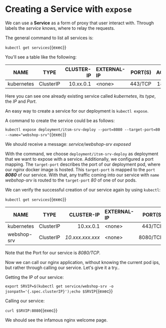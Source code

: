 # Creating a Service with `expose`

We can use a **Service** as a form of proxy that user interact with. Through labels the *service* knows, where to relay the requests. 

The general command to list all services is:

`kubectl get services`{{exec}}

You'll see a table like the following:

| NAME        |     TYPE    | CLUSTER-IP  | EXTERNAL-IP | PORT(S)  | AGE | 
| ----------- |:-----------:| -----------:| :-----------| --------:| ---:|
| kubernetes  |  ClusterIP  |  10.xx.0.1  | \<none\>           |  443/TCP | 18d |

Here you can see one already existing service called *kubernetes*, its *type*, the *IP* and *Port*.

An easy way to create a service for our deployment is `kubectl expose`.

A command to create the service could be as follows:

`kubectl expose deployment/itsm-srv-deploy --port=8080 --target-port=80 --name="webshop-srv"`{{exec}}

We should receive a message:	*service/webshop-srv exposed*

With the command, we choose `deployment/itsm-srv-deploy` as deployment that we want to expose with a service. Additionally, we configured a port mapping. The `target-port` describes the port of our deployment pod, where our *nginx* docker image is hosted. This `target-port` is mapped to the `port` ***8080*** of our service. With that, any traffic coming into our service with `name` *webshop-srv* is routed to the `target-port` *80* of one of our pods. 

We can verify the successful creation of our service again by using `kubectl`:

`kubectl get services`{{exec}}

| NAME        |     TYPE    | CLUSTER-IP  | EXTERNAL-IP | PORT(S)  | AGE | 
| ----------- |:-----------:| -----------:| :-----------| --------:| ---:|
| kubernetes  |  ClusterIP  |  10.xx.0.1  | \<none\>           |  443/TCP | 18d |
| webshop-srv  |  ClusterIP  |  *10.xxx.xxx.xxx*  | \<none\>           |  8080/TCP | 8s |

Note that the Port for our service is *8080/TCP*.

Now we can call our nginx application, without knowing the current pod ips, but rather through calling our service. Let's give it a try..

Getting the IP of our service:

`export SRVIP=$(kubectl get service/webshop-srv -o jsonpath='{.spec.clusterIP}');echo $SRVIP`{{exec}}

Calling our service:

`curl $SRVIP:8080`{{exec}}

We should see the infamous nginx welcome page. 